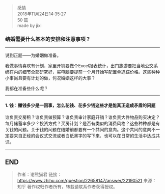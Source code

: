 > 感情  
> 2018年11月24日14:35:27         
> 50 篇  
>made by jixi  
  


### 结婚需要什么基本的安排和注意事项？


----------
说到正题——为婚姻做准备。  

我做事情喜欢有计划，家里开销要做个Excel报表统计，出门旅游要把当地公交系统在内的细节全部研究好，买电脑要提前一个月开始写配置单追踪价格。这些种种小事尚且要有计划的做，何况婚姻这样的大事？  

我都在准备些什么呢？  


----------
#### 1. 钱：赚钱多少是一回事，怎么花钱、花多少钱这些才是能真正造成矛盾的问题  

谁负责交房租？谁负责做预算？谁负责审计家庭开销？谁负责大件物品购买决定？每月储蓄率多少？投资方式？买房计划？是否有类似的消费风格？这些种种都是有关钱的问题。关于钱的问题在结婚前都要有一个共同的意向。这个共同的意向不一定要来自正经的会议式交流或者白纸黑字的写下来，也可以在日常的生活中达成共识。  


----------
## END
>作者：谢熊猫君
>链接：https://www.zhihu.com/question/22658147/answer/22190521
>来源：知乎
>著作权归作者所有，转载请联系作者获得授权。

